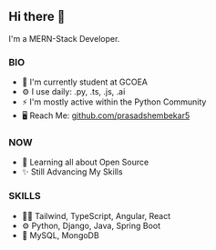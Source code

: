 ## **Hi there 👋** 
I'm a MERN-Stack Developer. 
### BIO  
* 🏢 I'm currently student at GCOEA 
* ⚙️ I use daily: .py, .ts, .js, .ai 
* ⚡️ I'm mostly active within the Python Community 
* :desktop_computer: Reach Me: [github.com/prasadshembekar5](https://github.com/prasadshembekar5)

### NOW  
* 🌱 Learning all about Open Source 
* ✨ Still Advancing My Skills 

### SKILLS
* 👨‍💻 Tailwind, TypeScript, Angular, React
* ⚙️ Python, Django, Java, Spring Boot 
* 💽 MySQL, MongoDB


